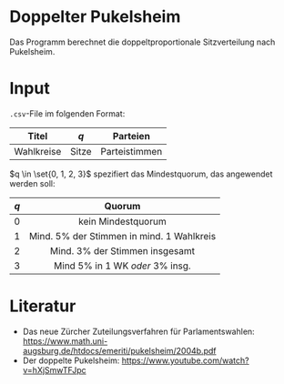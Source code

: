 # Doppelter Pukelsheim

Das Programm berechnet die doppeltproportionale Sitzverteilung nach Pukelsheim.

# Input
`.csv`-File im folgenden Format:

| Titel | $q$ | Parteien |
| :---: | :---: | :---: |
| Wahlkreise | Sitze | Parteistimmen |

$q \in \set{0, 1, 2, 3}$ spezifiert das Mindestquorum, das angewendet werden soll:

<!-- create table with 2 cols 5 rows -->
| $q$ | Quorum |
| :---: | :---: |
| 0 | kein Mindestquorum |
| 1 | Mind. 5% der Stimmen in mind. 1 Wahlkreis |
| 2 | Mind. 3% der Stimmen insgesamt |
| 3 | Mind 5% in 1 WK *oder* 3% insg. |

# Literatur
- Das neue Zürcher Zuteilungsverfahren für Parlamentswahlen: https://www.math.uni-augsburg.de/htdocs/emeriti/pukelsheim/2004b.pdf
- Der doppelte Pukelsheim: https://www.youtube.com/watch?v=hXjSmwTFJpc
